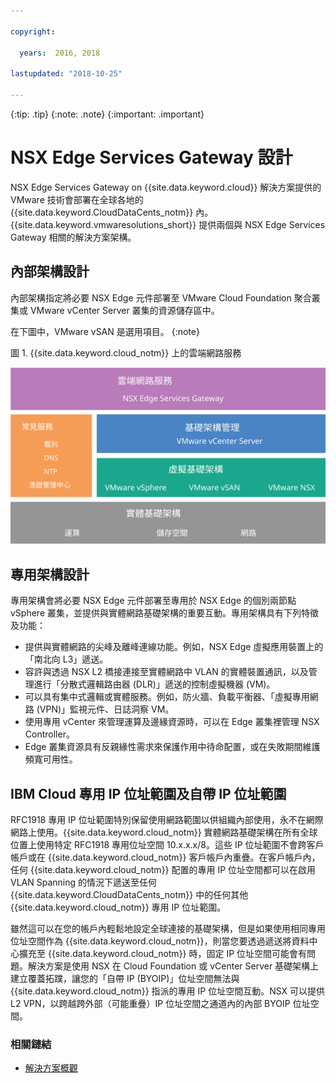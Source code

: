 ```yaml
---

copyright:

  years:  2016, 2018

lastupdated: "2018-10-25"

---
```


{:tip: .tip}
{:note: .note}
{:important: .important}

# NSX Edge Services Gateway 設計

NSX Edge Services Gateway on {{site.data.keyword.cloud}} 解決方案提供的 VMware 技術會部署在全球各地的 {{site.data.keyword.CloudDataCents_notm}} 內。{{site.data.keyword.vmwaresolutions_short}} 提供兩個與 NSX Edge Services Gateway 相關的解決方案架構。

## 內部架構設計

內部架構指定將必要 NSX Edge 元件部署至 VMware Cloud Foundation 聚合叢集或 VMware vCenter Server 叢集的資源儲存區中。

在下圖中，VMware vSAN 是選用項目。
{:note}

圖 1. {{site.data.keyword.cloud_notm}} 上的雲端網路服務

![「雲端網路服務」架構](architecture.svg "「雲端網路服務」架構")

## 專用架構設計

專用架構會將必要 NSX Edge 元件部署至專用於 NSX Edge 的個別兩節點 vSphere 叢集，並提供與實體網路基礎架構的重要互動。專用架構具有下列特徵及功能：

* 提供與實體網路的尖峰及離峰連線功能。例如，NSX Edge 虛擬應用裝置上的「南北向 L3」遞送。
* 容許與透過 NSX L2 橋接連接至實體網路中 VLAN 的實體裝置通訊，以及管理進行「分散式邏輯路由器 (DLR)」遞送的控制虛擬機器 (VM)。
* 可以具有集中式邏輯或實體服務。例如，防火牆、負載平衡器、「虛擬專用網路 (VPN)」監視元件、日誌洞察 VM。
* 使用專用 vCenter 來管理運算及邊緣資源時，可以在 Edge 叢集裡管理 NSX Controller。
* Edge 叢集資源具有反親緣性需求來保護作用中待命配置，或在失敗期間維護頻寬可用性。

## IBM Cloud 專用 IP 位址範圍及自帶 IP 位址範圍

RFC1918 專用 IP 位址範圍特別保留使用網路範圍以供組織內部使用，永不在網際網路上使用。{{site.data.keyword.cloud_notm}} 實體網路基礎架構在所有全球位置上使用特定 RFC1918 專用位址空間 10.x.x.x/8。這些 IP 位址範圍不會跨客戶帳戶或在 {{site.data.keyword.cloud_notm}} 客戶帳戶內重疊。在客戶帳戶內，任何 {{site.data.keyword.cloud_notm}} 配置的專用 IP 位址空間都可以在啟用 VLAN Spanning 的情況下遞送至任何 {{site.data.keyword.CloudDataCents_notm}} 中的任何其他 {{site.data.keyword.cloud_notm}} 專用 IP 位址範圍。

雖然這可以在您的帳戶內輕鬆地設定全球連接的基礎架構，但是如果使用相同專用位址空間作為 {{site.data.keyword.cloud_notm}}，則當您要透過遞送將資料中心擴充至 {{site.data.keyword.cloud_notm}} 時，固定 IP 位址空間可能會有問題。解決方案是使用 NSX 在 Cloud Foundation 或 vCenter Server 基礎架構上建立覆蓋拓蹼，讓您的「自帶 IP (BYOIP)」位址空間無法與 {{site.data.keyword.cloud_notm}} 指派的專用 IP 位址空間互動。NSX 可以提供 L2 VPN，以跨越跨外部（可能重疊）IP 位址空間之通道內的內部 BYOIP 位址空間。

### 相關鏈結

* [解決方案概觀](../solution/solution_overview.html)
